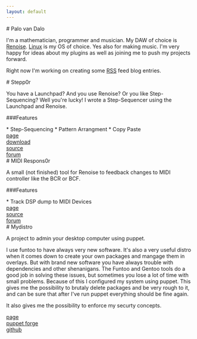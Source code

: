 ```yaml
---
layout: default
---
```


<div class="content-one" ><div class="content" markdown='1'>
# Palo van Dalo

I'm a mathematician, programmer and musician.
My DAW of choice is [Renoise](http://www.renoise.com).
[Linux](https://en.wikipedia.org/wiki/Linux) is my OS of choice.
Yes also for making music.
I'm very happy for ideas about my plugins as well as joining me to push my projects forward.

Right now I'm working on creating some [RSS](/feed.xml) feed blog entries.

<div class="block-subscribe">
<a href="https://www.facebook.com/palovandalosource"><i class="fa fa-facebook-official fa-3x"></i></a>
<a href="https://twitter.com/mr_van_dalo"><i class="fa fa-twitter fa-3x"></i></a>
<a href="/feed.xml"><i class="fa fa-rss fa-3x"></i></a>
<a href="https://www.youtube.com/user/palipalo9"><i class="fa fa-youtube-play fa-3x"></i></a>
<a href="https://soundcloud.com/palo-van-dalo"><i class="fa fa-soundcloud fa-3x"></i></a>
<a href="https://github.com/mrVanDalo/"><i class="fa fa-github fa-3x"></i></a>
</div>

</div></div>

<div class="content-two" ><div class="content" markdown='1'>
# Stepp0r

You have a Launchpad? 
And you use Renoise? 
Or you like Step-Sequencing? 
Well you're lucky!
I wrote a Step-Sequencer using the Launchpad and Renoise.

###Features
<div class="block-feature" markdown='1'>
* Step-Sequencing
* Pattern Arrangment
* Copy Paste
</div>

<div class="block-links pure-g">
 <div class="pure-u-1 pure-u-sm-1-2 pure-u-md-1-2 pure-u-xl-1-4">
  <a class="button pure-button" href="http://mrvandalo.github.io/stepp0r/"> <i class="fa fa-file-o fa-lg"></i> page</a>
 </div>
 <div class="pure-u-1 pure-u-sm-1-2 pure-u-md-1-2 pure-u-xl-1-4">
  <a class="button pure-button" href="http://www.renoise.com/tools/stepp0r"> <i class="fa fa-download fa-lg"></i> download </a>
 </div>
 <div class="pure-u-1 pure-u-sm-1-2 pure-u-md-1-2 pure-u-xl-1-4">
  <a class="button pure-button" href="https://github.com/mrVanDalo/stepp0r"> <i class="fa fa-github fa-lg"></i> source </a>
 </div>
 <div class="pure-u-1 pure-u-sm-1-2 pure-u-md-1-2 pure-u-xl-1-4">
  <a class="button pure-button" href="http://forum.renoise.com/index.php/topic/42907-new-tool-30-stepp0r-launchpad-step-sequencer/"> <i class="fa fa-users fa-lg"></i> forum </a>
 </div>
</div>

</div></div>


<div class="content-one" ><div class="content" markdown='1'>
# MIDI Respons0r

A small (not finished) tool for Renoise to feedback changes to MIDI controller like the BCR or BCF.

###Features
<div class="block-feature" markdown='1'>
* Track DSP dump to MIDI Devices
</div>

<div class="block-links pure-g">
 <div class="pure-u-1 pure-u-sm-1-2 pure-u-md-1-2 pure-u-xl-1-3">
  <a class="button pure-button" href="http://mrvandalo.github.io/midi-respons0r/"> <i class="fa fa-file-o fa-lg"></i> page</a>
 </div>
 <div class="pure-u-1 pure-u-sm-1-2 pure-u-md-1-2 pure-u-xl-1-3">
  <a class="button pure-button" href="https://github.com/mrVanDalo/midi-respons0r"> <i class="fa fa-github fa-lg"></i> source </a>
 </div>
 <div class="pure-u-1 pure-u-sm-1-1 pure-u-md-1-1 pure-u-xl-1-3">
  <a class="button pure-button" href="http://forum.renoise.com/index.php/topic/45201-new-tool-30-midi-respons0r-midi-feedback/"> <i class="fa fa-users fa-lg"></i> forum </a>
 </div>
</div>



</div></div>
<div class="content-two" ><div class="content" markdown='1'>
# Mydistro

A project to admin your desktop computer using puppet.

I use funtoo to have always very new software.
It's also a very useful distro when it comes down to create your own packages and mangage them in overlays.
But with brand new software you have always trouble with dependencies and other shenanigans.
The Funtoo and Gentoo tools do a good job in solving these issues, but sometimes you lose a lot of time with small problems.
Because of this I configured my system using puppet.
This gives me the possibility to brutaly delete packages and be very rough to it, and can be sure that after I've run puppet everything should be fine again.

It also gives me the possibility to enforce my securty concepts.

<div class="block-links pure-g">
 <div class="pure-u-1 pure-u-sm-1-2 pure-u-md-1-2 pure-u-xl-1-3">
  <a class="button pure-button" href="http://mydistro.github.io/"><i class="fa fa-file-o fa-lg"></i> page</a>
 </div>
 <div class="pure-u-1 pure-u-sm-1-2 pure-u-md-1-2 pure-u-xl-1-3">
  <a class="button pure-button" href="https://forge.puppetlabs.com/myDistro"><i class="fa fa-server fa-lg"></i> puppet forge </a>
 </div>
 <div class="pure-u-1 pure-u-sm-1-1 pure-u-md-1-1 pure-u-xl-1-3">
  <a class="button pure-button" href="https://github.com/myDistro"> <i class="fa fa-github fa-lg"></i> github </a>
 </div>
</div>

</div></div>
